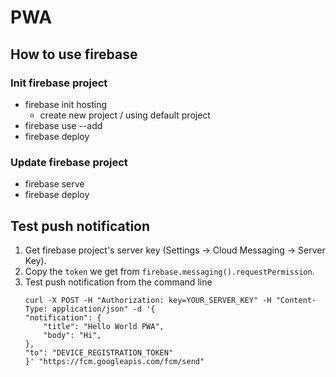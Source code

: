 # PWA
## How to use firebase
### Init firebase project
- firebase init hosting
    - create new project / using default project
- firebase use --add
- firebase deploy

### Update firebase project
- firebase serve
- firebase deploy

## Test push notification
1. Get firebase project's server key (Settings -> Cloud Messaging -> Server Key).
2. Copy the `token` we get from `firebase.messaging().requestPermission`.
3. Test push notification from the command line
    ```
    curl -X POST -H "Authorization: key=YOUR_SERVER_KEY" -H "Content-Type: application/json" -d '{
    "notification": {
        "title": "Hello World PWA",
        "body": "Hi",
    },
    "to": "DEVICE_REGISTRATION_TOKEN"
    }' "https://fcm.googleapis.com/fcm/send"
    ```

